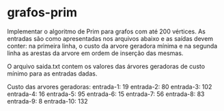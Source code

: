 # grafos-prim

Implementar o algoritmo de Prim para grafos com até 200 vértices. 
As entradas são como apresentadas nos arquivos abaixo e as saídas devem conter: 
na primeira linha, o custo da arvore geradora mínima e 
na segunda linha as arestas da arvore em ordem de inserção das mesmas.

O arquivo saida.txt contem os valores das árvores geradoras de custo mínimo para as entradas dadas.

Custo das arvores geradoras:
entrada-1: 19
entrada-2: 80
entrada-3: 102
entrada-4: 16
entrada-5: 95
entrada-6: 15
entrada-7: 56
entrada-8: 83
entrada-9: 8
entrada-10: 132
